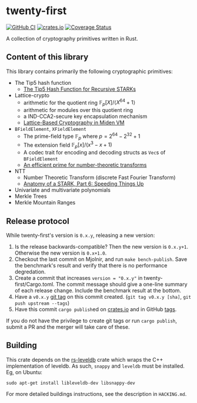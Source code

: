 # twenty-first

[![GitHub CI](https://github.com/Neptune-Crypto/twenty-first/actions/workflows/main.yml/badge.svg)](https://github.com/Neptune-Crypto/twenty-first/actions)
[![crates.io](https://img.shields.io/crates/v/twenty-first.svg)](https://crates.io/crates/twenty-first)
[![Coverage Status](https://coveralls.io/repos/github/Neptune-Crypto/twenty-first/badge.svg?branch=master)](https://coveralls.io/github/Neptune-Crypto/twenty-first?branch=master)

A collection of cryptography primitives written in Rust.

## Content of this library

This library contains primarily the following cryptographic primitives:

- The Tip5 hash function
  - [The Tip5 Hash Function for Recursive STARKs](https://eprint.iacr.org/2023/107)
- Lattice-crypto
  - arithmetic for the quotient ring $\mathbb{F}_ p[X] / \langle X^{64} + 1 \rangle$
  - arithmetic for modules over this quotient ring
  - a IND-CCA2-secure key encapsulation mechanism
  - [Lattice-Based Cryptography in Miden VM](https://eprint.iacr.org/2022/1041)
- `BFieldElement`, `XFieldElement`
  - The prime-field type $\mathbb{F}_p$ where $p = 2^{64} - 2^{32} + 1$
  - The extension field $\mathbb{F}_p[x]/(x^3 - x + 1)$
  - A codec trait for encoding and decoding structs as `Vec`s of `BFieldElement`
  - [An efficient prime for number-theoretic transforms](https://cp4space.hatsya.com/2021/09/01/an-efficient-prime-for-number-theoretic-transforms/)
- NTT
  - Number Theoretic Transform (discrete Fast Fourier Transform)
  - [Anatomy of a STARK, Part 6: Speeding Things Up](https://neptune.cash/learn/stark-anatomy/faster/)
- Univariate and multivariate polynomials
- Merkle Trees
- Merkle Mountain Ranges

## Release protocol

While twenty-first's version is `0.x.y`, releasing a new version:

1. Is the release backwards-compatible?
   Then the new version is `0.x.y+1`. Otherwise the new version is `0.x+1.0`.
2. Checkout the last commit on Mjolnir, and run `make bench-publish`. Save the benchmark's result
   and verify that there is no performance degredation.
3. Create a commit that increases `version = "0.x.y"` in twenty-first/Cargo.toml.
   The commit message should give a one-line summary of each release change. Include the benchmark
   result at the bottom.
4. Have a `v0.x.y` [git tag][tag] on this commit created. (`git tag v0.x.y [sha]`, `git push upstream --tags`)
5. Have this commit `cargo publish`ed on [crates.io][crates] and in GitHub [tags][tags].

[tag]: https://git-scm.com/book/en/v2/Git-Basics-Tagging
[tags]: https://github.com/Neptune-Crypto/twenty-first/tags
[crates]: https://crates.io/crates/twenty-first/versions

If you do not have the privilege to create git tags or run `cargo publish`, submit a PR and the merger will take care of these.

## Building

This crate depends on the [rs-leveldb](https://crates.io/crates/rs-leveldb) crate which wraps the C++ implementation of leveldb. As such, `snappy` and `leveldb` must be installed. Eg, on Ubuntu:

```
sudo apt-get install libleveldb-dev libsnappy-dev
```

For more detailed buildings instructions, see the description in `HACKING.md`.
